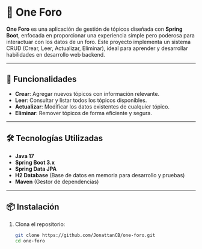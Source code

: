 # 📝 One Foro  

**One Foro** es una aplicación de gestión de tópicos diseñada con **Spring Boot**, enfocada en proporcionar una experiencia simple pero poderosa para interactuar con los datos de un foro. Este proyecto implementa un sistema CRUD (Crear, Leer, Actualizar, Eliminar), ideal para aprender y desarrollar habilidades en desarrollo web backend.

---

## 🚀 Funcionalidades  

- **Crear**: Agregar nuevos tópicos con información relevante.  
- **Leer**: Consultar y listar todos los tópicos disponibles.  
- **Actualizar**: Modificar los datos existentes de cualquier tópico.  
- **Eliminar**: Remover tópicos de forma eficiente y segura.

---

## 🛠️ Tecnologías Utilizadas  

- **Java 17**  
- **Spring Boot 3.x**  
- **Spring Data JPA**  
- **H2 Database** (Base de datos en memoria para desarrollo y pruebas)  
- **Maven** (Gestor de dependencias)  

---

## 📦 Instalación  

1. Clona el repositorio:  
   ```bash
   git clone https://github.com/JonattanCB/one-foro.git
   cd one-foro
